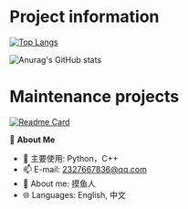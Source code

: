 # Project information
[![Top Langs](https://github-readme-stats.vercel.app/api/top-langs/?username=fallingmeteorite&theme=dark)](https://github.com/anuraghazra/github-readme-stats)

![Anurag's GitHub stats](https://github-readme-stats.vercel.app/api?username=fallingmeteorite&show_icons=true&theme=dark)

# Maintenance projects
[![Readme Card](https://github-readme-stats.vercel.app/api/pin/?username=fallingmeteorite&repo=https://github.com/fallingmeteorite/Wraith_Toolbox&theme=dark)](https://github.com/anuraghazra/github-readme-stats)

🍓 **About Me**

- 🔭 主要使用: Python，C++
- 📫 E-mail: 2327667836@qq.com
- 👯 About me: 摸鱼人
- 🌐 Languages: English, 中文







